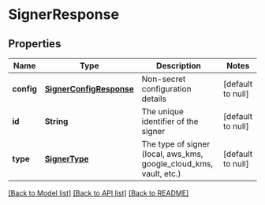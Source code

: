 # SignerResponse

## Properties

| Name       | Type                                                | Description                                                        | Notes             |
| ---------- | --------------------------------------------------- | ------------------------------------------------------------------ | ----------------- |
| **config** | [**SignerConfigResponse**](SignerConfigResponse.md) | Non-secret configuration details                                   | [default to null] |
| **id**     | **String**                                          | The unique identifier of the signer                                | [default to null] |
| **type**   | [**SignerType**](SignerType.md)                     | The type of signer (local, aws_kms, google_cloud_kms, vault, etc.) | [default to null] |

[[Back to Model list]](../README.md#documentation-for-models) [[Back to API list]](../README.md#documentation-for-api-endpoints) [[Back to README]](../README.md)
